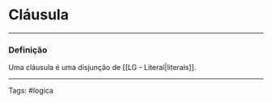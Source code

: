 
# Cláusula

---

### Definição

Uma cláusula é uma disjunção de [[LG - Literal|literais]].

---

Tags: #logica

